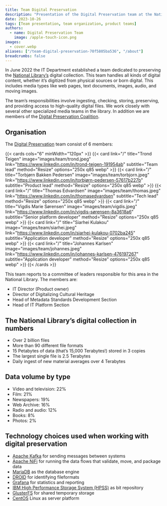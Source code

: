 ```yaml
---
title: Team Digital Preservation
description: "Presentation of the Digital Preservation team at the National Library of Norway"
date: 2023-10-26
tags: [Team presentation, team organization, product teams]
authors: 
  - name: Digital Preservation Team
    image: /apple-touch-icon.png
images: 
  - cover.webp
aliases: ["/team-digital-preservation-70f5805ba536", "/about"]
breadcrumbs: false
---
```


In June 2022 the IT Department established a team dedicated to preserving the [National Library’s](https://nb.no/ "National Library of Norway homepage") digital collection.
This team handles all kinds of digital content, whether it’s digitized from physical sources or born digital.
This includes media types like web pages, text documents, images, audio, and moving images.

The team’s responsibilities involve ingesting, checking, storing, preserving, and providing access to high-quality digital files.
We work closely with several other specialized media teams in the library.
In addition we are members of the [Digital Preservation Coalition](https://www.dpconline.org/ "Digital Preservation Coalition homepage").

## Organisation
The [Digital Preservation](https://www.nb.no/en/digital-preservation "Short page about Digital Preservation at NLN") team consist of 6 members:

{{< cards cols="6" minWidth="120px" >}}
  {{< card link="/" title="Trond Teigen" image="images/team/trond.jpeg" link="https://www.linkedin.com/in/trond-teigen-191954ab" subtitle="Team lead" method="Resize" options="250x q85 webp" >}}
  {{< card link="/" title="Torbjørn Bakken Pedersen" image="images/team/torbjorn.jpeg" link="https://www.linkedin.com/in/torbjørn-pedersen-57617b227b" subtitle="Product lead" method="Resize" options="250x q85 webp" >}}
  {{< card link="/" title="Thomas Edvardsen" image="images/team/thomas.jpeg" link="https://www.linkedin.com/in/thomasedvardsen" subtitle="Tech lead" method="Resize" options="250x q85 webp" >}}
  {{< card link="/" title="Vigdis Marie Sørensen" image="images/team/vigdis.jpeg" link="https://www.linkedin.com/in/vigdis-sørensen-8a3618a6" subtitle="Senior platform developer" method="Resize" options="250x q85 webp" >}}
  {{< card link="/" title="Siarhei Kulakou" image="images/team/siarhei.jpeg" link="https://www.linkedin.com/in/siarhei-kulakou-0702ba245" subtitle="Application developer" method="Resize" options="250x q85 webp" >}}
  {{< card link="/" title="Johannes Karlsen" image="images/team/johannes.jpeg" link="https://www.linkedin.com/in/johannes-karlsen-476197267" subtitle="Application developer" method="Resize" options="250x q85 webp" >}}
{{< /cards >}}

This team reports to a committee of leaders responsible for this area in the National Library. The members are:
- IT Director (Product owner)
- Director of Digitalizing Cultural Heritage
- Head of Metadata Standards Development Section
- Head of IT Platform Section

## The National Library’s digital collection in numbers
- Over 2 billion files
- More than 90 different file formats
- 15 Petabytes of data (that’s 15,000 Terabytes!) stored in 3 copies
- The largest single file is 2.5 Terabytes
- Daily ingest of new material averages over 4 Terabytes

## Data volume by type
- Video and television: 22%
- Film: 21%
- Newspapers: 19%
- Web Archive: 16%
- Radio and audio: 12%
- Books: 8%
- Photos: 2%

## Technology choices used when working with digital preservation
- [Apache Kafka](https://kafka.apache.org "Apache Kafka's homepage") for sending messages between systems
- [Apache NiFi](https://nifi.apache.org "Apache NiFi's homepage") for running the data flows that validate, move, and package data
- [MariaDB](https://mariadb.org "MariaDB's homepage") as the database engine
- [DROID](https://digital-preservation.github.io/droid "DROID's homepage") for identifying fileformats
- [Grafana](https://grafana.com "Grafana's homepage") for statistics and reporting
- [IBM High Performance Storage System (HPSS)](https://www.hpss-collaboration.org "HPSS's homepage") as bit repository
- [GlusterFS](https://www.gluster.org "GlusterFS's homepage") for shared temporary storage
- [CentOS](https://www.centos.org "CentOS's homepage") Linux as server platform
